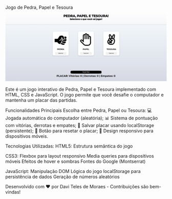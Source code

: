 Jogo de Pedra, Papel e Tesoura
<img src="./preview/preview.jpg" alt="Tela principal" />

Este é um jogo interativo de Pedra, Papel e Tesoura implementado com HTML, CSS e JavaScript. O jogo permite que você desafie o computador e mantenha um placar das partidas.

Funcionalidades Principais
Escolha entre Pedra, Papel ou Tesoura:
💻 Jogada automática do computador (aleatória);
📊 Sistema de pontuação com vitórias, derrotas e empates;
💾 Salvar placar usando localStorage (persistente);
🔄 Botão para resetar o placar;
📱 Design responsivo para dispositivos móveis.

Tecnologias Utilizadas:
HTML5: Estrutura semântica do jogo

CSS3:
Flexbox para layout responsivo
Media queries para dispositivos móveis
Efeitos de hover e sombras
Fontes do Google (Montserrat)

JavaScript:
Manipulação DOM
Lógica do jogo
localStorage para persistência de dados
Geração de números aleatórios

Desenvolvido com ❤️ por Davi Teles de Moraes - Contribuições são bem-vindas!
